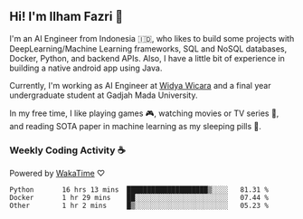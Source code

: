 ## Hi! I'm Ilham Fazri 👋

I'm an AI Engineer from Indonesia 🇮🇩, who likes to build some projects with DeepLearning/Machine Learning frameworks, SQL and NoSQL databases, Docker, Python, and backend APIs. Also, I have a little bit of experience in building a native android app using Java.

Currently, I'm working as AI Engineer at [Widya Wicara](https://widyawicara.com) and a final year undergraduate student at Gadjah Mada University. 

In my free time, I like playing games 🎮, watching movies or TV series 🍿, and reading SOTA paper in machine learning as my sleeping pills 💊. 

### Weekly Coding Activity ☕
Powered by [WakaTime](https://wakatime.com/) ♡
<!--START_SECTION:waka-->

```text
Python       16 hrs 13 mins  ████████████████████▒░░░░   81.31 %
Docker       1 hr 29 mins    ██░░░░░░░░░░░░░░░░░░░░░░░   07.44 %
Other        1 hr 2 mins     █▒░░░░░░░░░░░░░░░░░░░░░░░   05.23 %
```

<!--END_SECTION:waka-->
